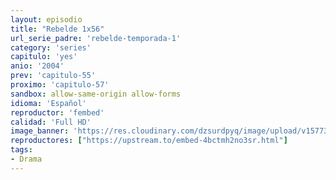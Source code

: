 ```yaml
---
layout: episodio
title: "Rebelde 1x56"
url_serie_padre: 'rebelde-temporada-1'
category: 'series'
capitulo: 'yes'
anio: '2004'
prev: 'capitulo-55'
proximo: 'capitulo-57'
sandbox: allow-same-origin allow-forms
idioma: 'Español'
reproductor: 'fembed'
calidad: 'Full HD'
image_banner: 'https://res.cloudinary.com/dzsurdpyq/image/upload/v1577313723/rebelde-temporada-1-min.jpg'
reproductores: ["https://upstream.to/embed-4bctmh2no3sr.html"]
tags:
- Drama
---
```













